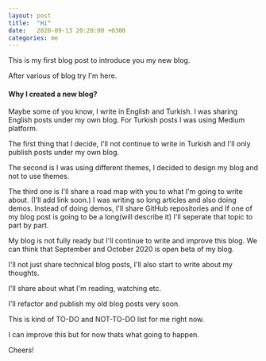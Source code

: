 ```yaml
---
layout: post
title:  "Hi"
date:   2020-09-13 20:20:00 +0300
categories: me
---
```


This is my first blog post to introduce you my new blog.

After various of blog try I'm here.

#### Why I created a new blog?

Maybe some of you know, I write in English and Turkish. I was sharing English posts under my own blog. For Turkish posts I was using Medium platform.

The first thing that I decide, I'll not continue to write in Turkish and I'll only publish posts under my own blog. 

The second is I was using different themes, I decided to design my blog and not to use themes.

The third one is I'll share a road map with you to what I'm going to write about. (I'll add link soon.) 
I was writing so long articles and also doing demos. Instead of doing demos, I'll share GitHub repositories and If one of my blog post is going to be a long(will describe it) I'll seperate that topic to part by part.

My blog is not fully ready but I'll continue to write and improve this blog. We can think that September and October 2020 is open beta of my blog.

I'll not just share technical blog posts, I'll also start to write about my thoughts.

I'll share about what I'm reading, watching etc.

I'll refactor and publish my old blog posts very soon.

This is kind of TO-DO and NOT-TO-DO list for me right now.

I can improve this but for now thats what going to happen.

Cheers!

